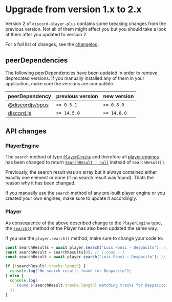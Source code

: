 # Upgrade from version 1.x to 2.x

Version 2 of `discord-player-plus` contains some breaking changes from the previous version.
Not all of them might affect you but you should take a look at them after you updated to version 2.

For a full list of changes, see the [changelog](https://github.com/larsrickert/discord-player-plus/releases).

## peerDependencies

The following peerDependencies have been updated in order to remove deprecated versions.
If you manually installed any of them in your application, make sure the versions are compatible.

| peerDependency                                                   | previous version | new version |
| ---------------------------------------------------------------- | ---------------- | ----------- |
| [@discordjs/opus](https://www.npmjs.com/package/@discordjs/opus) | `>= 0.5.1`       | `>= 0.8.0`  |
| [discord.js](https://www.npmjs.com/package/discord.js)           | `>= 14.5.0`      | `>= 14.8.0` |

## API changes

### PlayerEngine

The `search` method of type [`PlayerEngine`](/api/core#playerengine) and therefore all [player engines](/guide/engines) has been changed to return [`SearchResult | null`](/api/core#searchresult) instead of `SearchResult[]`.

Previously, the search result was an array but it always contained either exactly one element or none (if no search result was found). Thats the reason why it has been changed.

If you manually use the `search` method of any pre-built player engine or you created your own engines, make sure to update it accordingly.

### Player

As consequence of the above described change to the `PlayerEngine` type, the [`search()`](/api/core#search) method of the Player has also been updated the same way.

If you use the `player.search()` method, make sure to change your code to:

```ts
const searchResults = await player.search("Luis Fonsi - Despacito"); // [!code --]
const searchResult = searchResults[0]; // [!code --]
const searchResult = await player.search("Luis Fonsi - Despacito"); // [!code ++]

if (!searchResult?.tracks.length) {
  console.log("No search results found for Despacito");
} else {
  console.log(
    `Found ${searchResult.tracks.length} matching tracks for Despacito`
  );
}
```
